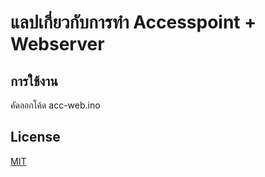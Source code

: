 # แลปเกี่ยวกับการทำ Accesspoint + Webserver 

## การใช้งาน
คัดลอกโค้ด acc-web.ino


## License
[MIT](https://choosealicense.com/licenses/mit/)
